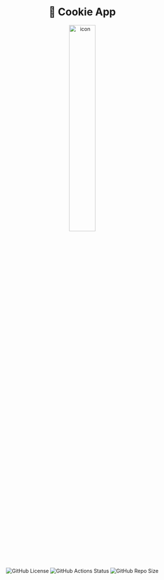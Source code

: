 <div align="center">
  <h1>🍪 Cookie App</h1>
  <img alt="icon" src="https://raw.githubusercontent.com/sebastianjnuwu/app/refs/heads/android/www/res/logo.png" width="38%" />
  <div align="center">
    <img alt="GitHub License" src="https://img.shields.io/github/license/sebastianjnuwu/app?style=for-the-badge&logo=apache&logoColor=fee7bd&color=fee7bd">
    <img alt="GitHub Actions Status" src="https://img.shields.io/github/actions/workflow/status/sebastianjnuwu/app/build.yml?branch=android&style=for-the-badge&logo=github-actions&logoColor=fee7bd&color=fee7bd"> 
    <img alt="GitHub Repo Size" src="https://img.shields.io/github/repo-size/sebastianjnuwu/app?style=for-the-badge&logo=databricks&logoColor=fee7bd&color=fee7bd">
  </div>
</div>
